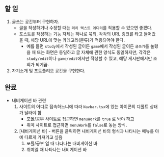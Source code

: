 
## 할 일

1. 글쓰는 공간부터 구현하자. 
	- 글을 작성하거나 수정할 때는 `리치 텍스트 에디터`를 적용할 수 있으면 좋겠다.
	- 포스트를 작성하는 기능 자체는 하나로 묶되, 각각의 URL 링크를 타고 들어갔을 때, 해당 URL에 맞는 카테고리(분류)가 적용되어야 한다.
		- 예를 들면 `study`에서 작성된 글이든 `game`에서 작성된 글이든 `글쓰기`를 눌렀을 때 뜨는 화면은 동일하고 글 자체에 관한 양식도 동일하지만, 각각은 `study/edit`이나 `game/edit`에서만 작성할 수 있고, 해당 게시판에서만 조회가 되게끔.
2. 자기소개 및 포트폴리오 공간을 구현한다.  
## 완료
- 내비게이션 바 관련
	1. 사이트의 어디로 접속하느냐에 따라 `Navbar.tsx`에 있는 아이콘의 디폴트 상태가 달라야 함
		- 포폴/공부 사이트로 접근하면 `menuWork`를 `true` 로 놔야 하고
		- 취미 사이트로 접근하면 `menuWork`를 `false`로 놓는 방식.
	2. [내비게이션 바] - 버튼을 클릭하면 내비게이션 바의 형식과 나타나는 메뉴를 아예 다르게 가져가고 싶음 
		1. 포폴/공부 일 때 나타나는 내비게이션 바
		2. 취미일 때 나타나는 내비게이션 바